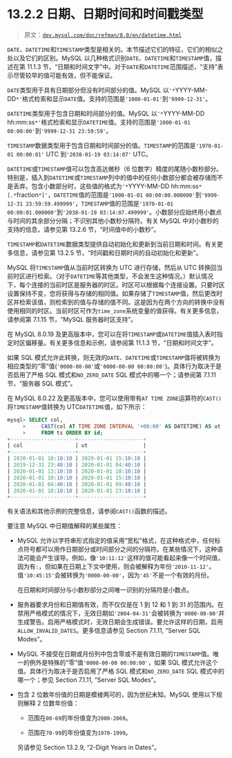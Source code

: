 # 13.2.2 日期、日期时间和时间戳类型

> 原文：[`dev.mysql.com/doc/refman/8.0/en/datetime.html`](https://dev.mysql.com/doc/refman/8.0/en/datetime.html)

`DATE`、`DATETIME`和`TIMESTAMP`类型是相关的。本节描述它们的特征，它们的相似之处以及它们的区别。MySQL 以几种格式识别`DATE`、`DATETIME`和`TIMESTAMP`值，描述在第 11.1.3 节，“日期和时间文字”中。对于`DATE`和`DATETIME`范围描述，“支持”表示尽管较早的值可能有效，但不能保证。

`DATE`类型用于具有日期部分但没有时间部分的值。MySQL 以`'*`YYYY-MM-DD`*'`格式检索和显示`DATE`值。支持的范围是`'1000-01-01'`到`'9999-12-31'`。

`DATETIME`类型用于包含日期和时间部分的值。MySQL 以`'*`YYYY-MM-DD hh:mm:ss`*'`格式检索和显示`DATETIME`值。支持的范围是`'1000-01-01 00:00:00'`到`'9999-12-31 23:59:59'`。

`TIMESTAMP`数据类型用于包含日期和时间部分的值。`TIMESTAMP`的范围是`'1970-01-01 00:00:01'` UTC 到`'2038-01-19 03:14:07'` UTC。

`DATETIME`或`TIMESTAMP`值可以包含高达微秒（6 位数字）精度的尾随小数秒部分。特别是，插入到`DATETIME`或`TIMESTAMP`列中的值中的任何小数部分都会被存储而不是丢弃。包含小数部分时，这些值的格式为`'*`YYYY-MM-DD hh:mm:ss`*[.*`fraction`*]'`，`DATETIME`值的范围是`'1000-01-01 00:00:00.000000'`到`'9999-12-31 23:59:59.499999'`，`TIMESTAMP`值的范围是`'1970-01-01 00:00:01.000000'`到`'2038-01-19 03:14:07.499999'`。小数部分应始终用小数点与时间的其余部分分隔；不识别其他小数秒分隔符。有关 MySQL 中对小数秒的支持的信息，请参见第 13.2.6 节，“时间值中的小数秒”。

`TIMESTAMP`和`DATETIME`数据类型提供自动初始化和更新到当前日期和时间。有关更多信息，请参见第 13.2.5 节，“时间戳和日期时间的自动初始化和更新”。

MySQL 将`TIMESTAMP`值从当前时区转换为 UTC 进行存储，然后从 UTC 转换回当前时区进行检索。（对于`DATETIME`等其他类型，不会发生这种情况。）默认情况下，每个连接的当前时区是服务器的时区。时区可以根据每个连接设置。只要时区设置保持不变，您将获得与存储的相同值。如果存储了`TIMESTAMP`值，然后更改时区并检索该值，则检索到的值与存储的值不同。这是因为在两个方向的转换中没有使用相同的时区。当前时区可作为`time_zone`系统变量的值获得。有关更多信息，请参阅第 7.1.15 节，“MySQL 服务器时区支持”。

在 MySQL 8.0.19 及更高版本中，您可以在将`TIMESTAMP`或`DATETIME`值插入表时指定时区偏移量。有关更多信息和示例，请参阅第 11.1.3 节，“日期和时间文字”。

如果 SQL 模式允许此转换，则无效的`DATE`、`DATETIME`或`TIMESTAMP`值将被转换为相应类型的“零”值(`'0000-00-00'`或`'0000-00-00 00:00:00'`)。具体行为取决于是否启用了严格 SQL 模式和`NO_ZERO_DATE` SQL 模式中的哪一个；请参阅第 7.1.11 节，“服务器 SQL 模式”。

在 MySQL 8.0.22 及更高版本中，您可以使用带有`AT TIME ZONE`运算符的`CAST()`将`TIMESTAMP`值转换为 UTC`DATETIME`值，如下所示：

```sql
mysql> SELECT col,
     >     CAST(col AT TIME ZONE INTERVAL '+00:00' AS DATETIME) AS ut
     >     FROM ts ORDER BY id;
+---------------------+---------------------+
| col                 | ut                  |
+---------------------+---------------------+
| 2020-01-01 10:10:10 | 2020-01-01 15:10:10 |
| 2019-12-31 23:40:10 | 2020-01-01 04:40:10 |
| 2020-01-01 13:10:10 | 2020-01-01 18:10:10 |
| 2020-01-01 10:10:10 | 2020-01-01 15:10:10 |
| 2020-01-01 04:40:10 | 2020-01-01 09:40:10 |
| 2020-01-01 18:10:10 | 2020-01-01 23:10:10 |
+---------------------+---------------------+
```

有关语法和其他示例的完整信息，请参阅`CAST()`函数的描述。

要注意 MySQL 中日期值解释的某些属性：

+   MySQL 允许以字符串形式指定的值采用“宽松”格式，在这种格式中，任何标点符号都可以用作日期部分或时间部分之间的分隔符。在某些情况下，这种语法可能会产生误导。例如，像`'10:11:12'`这样的值可能看起来像一个时间值，因为有`:`，但如果在日期上下文中使用，则会被解释为年份`'2010-11-12'`。值`'10:45:15'`会被转换为`'0000-00-00'`，因为`'45'`不是一个有效的月份。

    在日期和时间部分与小数秒部分之间唯一识别的分隔符是小数点。

+   服务器要求月份和日期值有效，而不仅仅是在 1 到 12 和 1 到 31 的范围内。在禁用严格模式的情况下，无效日期如`'2004-04-31'`会被转换为`'0000-00-00'`并生成警告。启用严格模式时，无效日期会生成错误。要允许这样的日期，启用`ALLOW_INVALID_DATES`。更多信息请参见 Section 7.1.11, “Server SQL Modes”。

+   MySQL 不接受在日期或月份列中包含零或不是有效日期的`TIMESTAMP`值。唯一的例外是特殊的“零”值`'0000-00-00 00:00:00'`，如果 SQL 模式允许这个值。具体行为取决于是否启用了严格 SQL 模式和`NO_ZERO_DATE` SQL 模式中的哪一个；参见 Section 7.1.11, “Server SQL Modes”。

+   包含 2 位数年份值的日期是模棱两可的，因为世纪未知。MySQL 使用以下规则解释 2 位数年份值：

    +   范围在`00-69`的年份值变为`2000-2069`。

    +   范围在`70-99`的年份值变为`1970-1999`。

    另请参见 Section 13.2.9, “2-Digit Years in Dates”。
